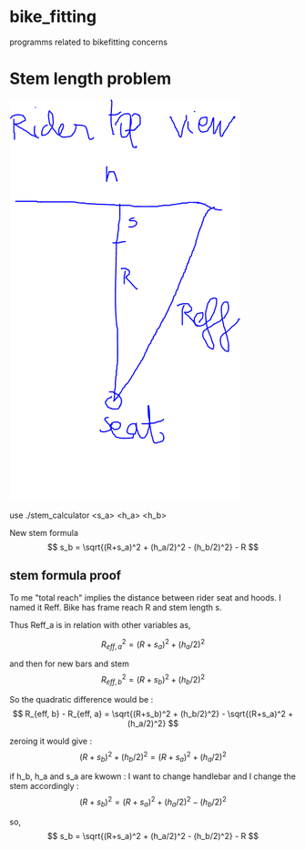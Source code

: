 # bike_fitting
programms related to bikefitting concerns

# Stem length problem

![alt text](image.png)

use 
./stem_calculator <R> <s_a> <h_a> <h_b>

New stem formula
$$
s_b = \sqrt{(R+s_a)^2 + (h_a/2)^2 - (h_b/2)^2} - R
$$

## stem formula proof

To me "total reach" implies the distance between rider seat and hoods. I named it Reff. Bike  has frame reach R and stem length s.

Thus Reff_a is in relation with other variables as,

$$
R_{eff, a}^2 = (R+s_a)^2 + (h_a/2)^2
$$

and then for new bars and stem
$$
R_{eff, b}^2 = (R+s_b)^2 + (h_b/2)^2
$$

So the quadratic difference would be :
$$
R_{eff, b} - R_{eff, a} = \sqrt{(R+s_b)^2 + (h_b/2)^2} - \sqrt{(R+s_a)^2 + (h_a/2)^2}
$$

zeroing it would give :
$$
(R+s_b)^2 + (h_b/2)^2 = (R+s_a)^2 + (h_a/2)^2
$$

if h_b, h_a and s_a are kwown : I want to change handlebar and I change the stem accordingly :
$$
(R+s_b)^2 = (R+s_a)^2 + (h_a/2)^2 - (h_b/2)^2
$$

so,
$$
s_b = \sqrt{(R+s_a)^2 + (h_a/2)^2 - (h_b/2)^2} - R
$$